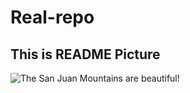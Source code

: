 # Real-repo
## This is README Picture

![The San Juan Mountains are beautiful!](https://content.api.news/v3/images/bin/8246e9367ffabb9af0865e681531e39f?width=650)
